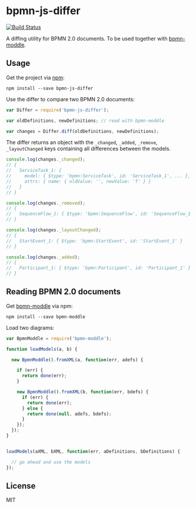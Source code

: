 # bpmn-js-differ

[![Build Status](https://travis-ci.org/bpmn-io/bpmn-js-differ.svg)](https://travis-ci.org/bpmn-io/bpmn-js-differ)

A diffing utility for BPMN 2.0 documents. To be used together with [bpmn-moddle](https://github.com/bpmn-io/bpmn-moddle).


## Usage

Get the project via [npm](http://npmjs.org):

```
npm install --save bpmn-js-differ
```

Use the differ to compare two BPMN 2.0 documents:

```javascript
var Differ = require('bpmn-js-differ');

var oldDefinitions, newDefinitions; // read with bpmn-moddle

var changes = Differ.diff(oldDefinitions, newDefinitions);
```

The differ returns an object with the `_changed`, `_added`, `_remove`, `_layoutChanged` keys containing all differences between the models.

```javascript
console.log(changes._changed);
// {
//   ServiceTask_1: {
//     model: { $type: 'bpmn:ServiceTask', id: 'ServiceTask_1', ... },
//     attrs: { name: { oldValue: '', newValue: 'T' } }
//   }
// }

console.log(changes._removed);
// {
//   SequenceFlow_1: { $type: 'bpmn:SequenceFlow', id: 'SequenceFlow_1' }
// }

console.log(changes._layoutChanged);
// {
//   StartEvent_1: { $type: 'bpmn:StartEvent', id: 'StartEvent_1' }
// }

console.log(changes._added);
// {
//   Participant_1: { $type: 'bpmn:Participant', id: 'Participant_1' }
// }
```

## Reading BPMN 2.0 documents

Get [bpmn-moddle](https://github.com/bpmn-io/bpmn-moddle) via npm:

```
npm install --save bpmn-moddle
```

Load two diagrams:

```javascript
var BpmnModdle = require('bpmn-moddle');

function loadModels(a, b) {

  new BpmnModdle().fromXML(a, function(err, adefs) {

    if (err) {
      return done(err);
    }

    new BpmnModdle().fromXML(b, function(err, bdefs) {
      if (err) {
        return done(err);
      } else {
        return done(null, adefs, bdefs);
      }
    });
  });
}


loadModels(aXML, bXML, function(err, aDefinitions, bDefinitions) {

  // go ahead and use the models
});
```


## License

MIT
